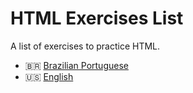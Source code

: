 # HTML Exercises List

A list of exercises to practice HTML.

* 🇧🇷 [Brazilian Portuguese](pt-br/README.md)
* :us: [English](en/README.md)

